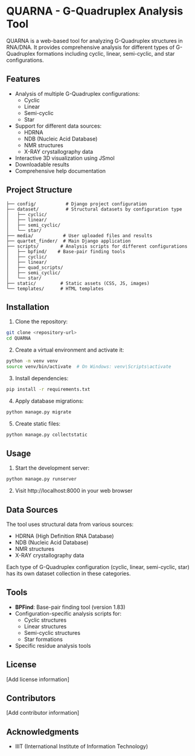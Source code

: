 # QUARNA - G-Quadruplex Analysis Tool

QUARNA is a web-based tool for analyzing G-Quadruplex structures in RNA/DNA. It provides comprehensive analysis for different types of G-Quadruplex formations including cyclic, linear, semi-cyclic, and star configurations.

## Features

- Analysis of multiple G-Quadruplex configurations:
  - Cyclic
  - Linear
  - Semi-cyclic
  - Star
- Support for different data sources:
  - HDRNA
  - NDB (Nucleic Acid Database)
  - NMR structures
  - X-RAY crystallography data
- Interactive 3D visualization using JSmol
- Downloadable results
- Comprehensive help documentation

## Project Structure

```
├── config/           # Django project configuration
├── dataset/          # Structural datasets by configuration type
│   ├── cyclic/
│   ├── linear/
│   ├── semi_cyclic/
│   └── star/
├── media/           # User uploaded files and results
├── quartet_finder/  # Main Django application
├── scripts/        # Analysis scripts for different configurations
│   ├── bpfind/    # Base-pair finding tools
│   ├── cyclic/
│   ├── linear/
│   ├── quad_scripts/
│   ├── semi_cyclic/
│   └── star/
├── static/         # Static assets (CSS, JS, images)
└── templates/      # HTML templates
```

## Installation

1. Clone the repository:
```bash
git clone <repository-url>
cd QUARNA
```

2. Create a virtual environment and activate it:
```bash
python -m venv venv
source venv/bin/activate  # On Windows: venv\Scripts\activate
```

3. Install dependencies:
```bash
pip install -r requirements.txt
```

4. Apply database migrations:
```bash
python manage.py migrate
```

5. Create static files:
```bash
python manage.py collectstatic
```

## Usage

1. Start the development server:
```bash
python manage.py runserver
```

2. Visit http://localhost:8000 in your web browser

## Data Sources

The tool uses structural data from various sources:
- HDRNA (High Definition RNA Database)
- NDB (Nucleic Acid Database)
- NMR structures
- X-RAY crystallography data

Each type of G-Quadruplex configuration (cyclic, linear, semi-cyclic, star) has its own dataset collection in these categories.

## Tools

- **BPFind**: Base-pair finding tool (version 1.83)
- Configuration-specific analysis scripts for:
  - Cyclic structures
  - Linear structures
  - Semi-cyclic structures
  - Star formations
- Specific residue analysis tools

## License

[Add license information]

## Contributors

[Add contributor information]

## Acknowledgments

- IIIT (International Institute of Information Technology)
